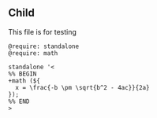 ## Child

This file is for testing

```satysfi
@require: standalone
@require: math

standalone '<
%% BEGIN
+math (${
  x = \frac{-b \pm \sqrt{b^2 - 4ac}}{2a}
});
%% END
>
```
